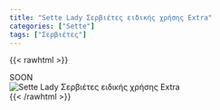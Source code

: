 ```yaml
---
title: "Sette Lady Σερβιέτες ειδικής χρήσης Extra"
categories: ["Sette"]
tags: ["Σερβιέτες"]
---
```

{{< rawhtml >}}

<div class="sload423"><div class="product">SOON<br><div class="pimg"><img alt="Sette Lady Σερβιέτες ειδικής χρήσης Extra" title="Sette Lady Σερβιέτες ειδικής χρήσης Extra" src="/media/images/sette-lady-serbietes-eidikhs-xrhshs-extra.jpg"></div></div></div>
{{< /rawhtml >}}


